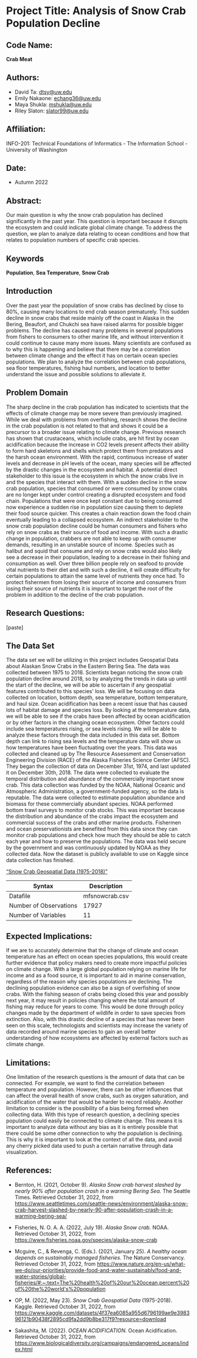 # Project Title: Analysis of Snow Crab Population Decline

## Code Name:

**Crab Meat**

## Authors:

+ David Ta: dtsy@uw.edu
+ Emily Nakaone: echang36@uw.edu
+ Maya Shukla: mshukla@uw.edu
+ Riley Slaton: slator99@uw.edu

## Affiliation:

INFO-201: Technical Foundations of Informatics - The Information School - University of Washington

## Date:

+ Autumn 2022

## Abstract:

Our main question is why the snow crab population has declined significantly in the past year. This question is important because it disrupts the ecosystem and could indicate global climate change. To address the question, we plan to analyze data relating to ocean conditions and how that relates to population numbers of specific crab species.

## Keywords

__Population__, __Sea Temperature__,  __Snow Crab__

## Introduction

Over the past year the population of snow crabs has declined by close to 80%, causing many locations to end crab season prematurely. This sudden decline in snow crabs that reside mainly off the coast in Alaska in the Bering, Beaufort, and Chukchi sea have raised alarms for possible bigger problems. The decline has caused many problems in several populations from fishers to consumers to other marine life, and without intervention it could continue to cause many more issues. Many scientists are confused as to why this is happening and believe that there may be a correlation between climate change and the effect it has on certain ocean species populations. We plan to analyze the correlation between crab populations, sea floor temperatures, fishing haul numbers, and location to better understand the issue and possible solutions to alleviate it.

## Problem Domain

The sharp decline in the crab population has indicated to scientists that the effects of climate change may be more severe than previously imagined. While we deal with problems from overfishing, research shows the decline in the crab population is not related to that and shows it could be a precursor to a broader issue relating to climate change. Previous research has shown that crustaceans, which include crabs, are hit first by ocean acidification because the increase in CO2 levels present affects their ability to form hard skeletons and shells which protect them from predators and the harsh ocean environment. With the rapid, continuous increase of water levels and decrease in pH levels of the ocean, many species will be affected by the drastic changes in the ecosystem and habitat. A potential direct stakeholder to this issue is the ecosystem in which the snow crabs live in and the species that interact with them. With a sudden decline in the snow crab population, species that consumed or were consumed by snow crabs are no longer kept under control creating a disrupted ecosystem and food chain. Populations that were once kept constant due to being consumed now experience a sudden rise in population size causing them to deplete their food source quicker. This creates a chain reaction down the food chain eventually leading to a collapsed ecosystem. An indirect stakeholder to the snow crab population decline could be human consumers and fishers who rely on snow crabs as their source of food and income. With such a drastic change in population, crabbers are not able to keep up with consumer demands, resulting in an unstable source of income. Species such as halibut and squid that consume and rely on snow crabs would also likely see a decrease in their population, leading to a decrease in their fishing and consumption as well. Over three billion people rely on seafood to provide vital nutrients to their diet and with such a decline, it will create difficulty for certain populations to attain the same level of nutrients they once had. To protect fishermen from losing their source of income and consumers from losing their source of nutrients it is important to target the root of the problem in addition to the decline of the crab population.

## Research Questions:

[paste]

## The Data Set

The data set we will be utilizing in this project includes Geospatial Data about Alaskan Snow Crabs in the Eastern Bering Sea. The data was collected between 1975 to 2018. Scientists began noticing the snow crab population decline around 2018, so by analyzing the trends in data up until the start of the decline, we will be able to ascertain if any geospatial features contributed to this species' loss. We will be focusing on data collected on location, bottom depth, sea temperature, bottom temperature, and haul size. Ocean acidification has been a recent issue that has caused lots of habitat damage and species loss. By looking at the temperature data, we will be able to see if the crabs have been affected by ocean acidification or by other factors in the changing ocean ecosystem. Other factors could include sea temperatures rising, or sea levels rising. We will be able to analyze these factors through the data included in this data set. Bottom depth can link to rising sea levels and the temperature data will show us how temperatures have been fluctuating over the years. This data was collected and cleaned up by The Resource Assessment and Conservation Engineering Division (RACE) of the Alaska Fisheries Science Center (AFSC). They began the collection of data on December 31st, 1974, and last updated it on December 30th, 2018. The data were collected to evaluate the temporal distribution and abundance of the commercially important snow crab. This data collection was funded by the NOAA, National Oceanic and Atmospheric Administration, a government-funded agency, so the data is reputable. The data were collected to estimate population abundance and biomass for these commercially abundant species. NOAA performed bottom trawl surveys to monitor crab stocks. This was important because the distribution and abundance of the crabs impact the ecosystem and commercial success of the crabs and other marine products. Fishermen and ocean preservationists are benefited from this data since they can monitor crab populations and check how much they should be able to catch each year and how to preserve the populations. The data was held secure by the government and was continuously updated by NOAA as they collected data. Now the dataset is publicly available to use on Kaggle since data collection has finished.

[“Snow Crab Geospatial Data (1975-2018)”](https://www.kaggle.com/datasets/4f37ea6085a955d6796199ae9e398396121b90438f2895cd9fa2dd9b8be317f9?resource=download)

| Syntax | Description |
| --- | ----------- |
| Datafile | mfsnowcrab.csv |
| Number of Observations | 17927 |
| Number of Variables | 11 |

## Expected Implications:

If we are to accurately determine that the change of climate and ocean temperature has an effect on ocean species populations, this would create further evidence that policy makers need to create more impactful policies on climate change. With a large global population relying on marine life for income and as a food source, it is important to aid in marine conservation, regardless of the reason why species populations are declining. The declining population evidence can also be a sign of overfishing of snow crabs. With the fishing season of crabs being closed this year and possibly next year, it may result in policies changing where the total amount of fishing may reduce for years to come. This would be done through policy changes made by the department of wildlife in order to save species from extinction. Also, with this drastic decline of a species that has never been seen on this scale, technologists and scientists may increase the variety of data recorded around marine species to gain an overall better understanding of how ecosystems are affected by external factors such as climate change.

## Limitations:

One limitation of the research questions is the amount of data that can be connected. For example, we want to find the correlation between temperature and population. However, there can be other influences that can affect the overall health of snow crabs, such as oxygen saturation, and acidification of the water that would be harder to record reliably. Another limitation to consider is the possibility of a bias being formed when collecting data. With this type of research question, a declining species population could easily be connected to climate change. This means it is important to analyze data without any bias as it is entirely possible that there could be some other connection to why the population is declining. This is why it is important to look at the context of all the data, and avoid any cherry picked data used to push a certain narrative through data visualization.

## References:

+ Bernton, H. (2021, October 9). *Alaska Snow crab harvest slashed by nearly 90% after population crash in a warming Bering Sea.* The Seattle Times. Retrieved October 31, 2022, from https://www.seattletimes.com/seattle-news/environment/alaska-snow-crab-harvest-slashed-by-nearly-90-after-population-crash-in-a-warming-bering-sea/

+ Fisheries, N. O. A. A. (2022, July 19). *Alaska Snow crab.* NOAA. Retrieved October 31, 2022, from https://www.fisheries.noaa.gov/species/alaska-snow-crab

+ Mcguire, C., & Revenga, C. (Eds.). (2021, January 25). *A healthy ocean depends on sustainably managed fisheries.* The Nature Conservancy. Retrieved October 31, 2022, from https://www.nature.org/en-us/what-we-do/our-priorities/provide-food-and-water-sustainably/food-and-water-stories/global-fisheries/#:~:text=The%20health%20of%20our%20ocean,percent%20of%20the%20world's%20population

+ OP, M. (2022, May 23). *Snow Crab Geospatial Data* (1975-2018). Kaggle. Retrieved October 31, 2022, from https://www.kaggle.com/datasets/4f37ea6085a955d6796199ae9e398396121b90438f2895cd9fa2dd9b8be317f9?resource=download

+ Sakashita, M. (2022). *OCEAN ACIDIFICATION.* Ocean Acidification. Retrieved October 31, 2022, from https://www.biologicaldiversity.org/campaigns/endangered_oceans/index.html
